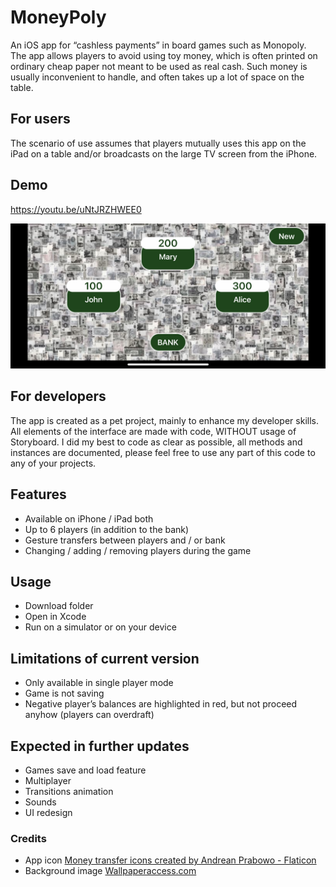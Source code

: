 # MoneyPoly

An iOS app for “cashless payments” in board games such as Monopoly.<br>
The app allows players to avoid using toy money, which is often printed on ordinary cheap paper not meant to be used as real cash. Such money is usually inconvenient to handle, and often takes up a lot of space on the table.

## For users
The scenario of use assumes that players mutually uses this app on the iPad on a table and/or broadcasts on the large TV screen from the iPhone.

## Demo
https://youtu.be/uNtJRZHWEE0

![Screenshot](screenshot.jpg)



## For developers
The app is created as a pet project, mainly to enhance my developer skills. All elements of the interface are made with code, WITHOUT usage of Storyboard. I did my best to code as clear as possible, all methods and instances are documented, please feel free to use any part of this code to any of your projects.

## Features
* Available on iPhone / iPad  both
* Up to 6 players (in addition to the bank)
* Gesture transfers between players and / or bank
* Changing / adding / removing players during the game

## Usage
* Download folder
* Open in Xcode
* Run on a simulator or on your device

## Limitations of current version
* Only available in single player mode
* Game is not saving
* Negative player’s balances are highlighted in red, but not proceed anyhow (players can overdraft)

## Expected in further updates
* Games save and load feature
* Multiplayer
* Transitions animation
* Sounds
* UI redesign


### Credits
* App icon
<a href="https://www.flaticon.com/free-icons/money-transfer" title="money transfer icons">Money transfer icons created by Andrean Prabowo - Flaticon</a>
* Background image
<a href="https://wallpaperaccess.com"> Wallpaperaccess.com</a>
